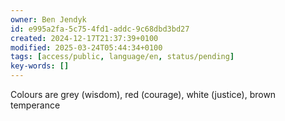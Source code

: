 ```yaml
---
owner: Ben Jendyk
id: e995a2fa-5c75-4fd1-addc-9c68dbd3bd27
created: 2024-12-17T21:37:39+0100
modified: 2025-03-24T05:44:34+0100
tags: [access/public, language/en, status/pending]
key-words: []
---
```


Colours are grey (wisdom), red (courage), white (justice), brown temperance